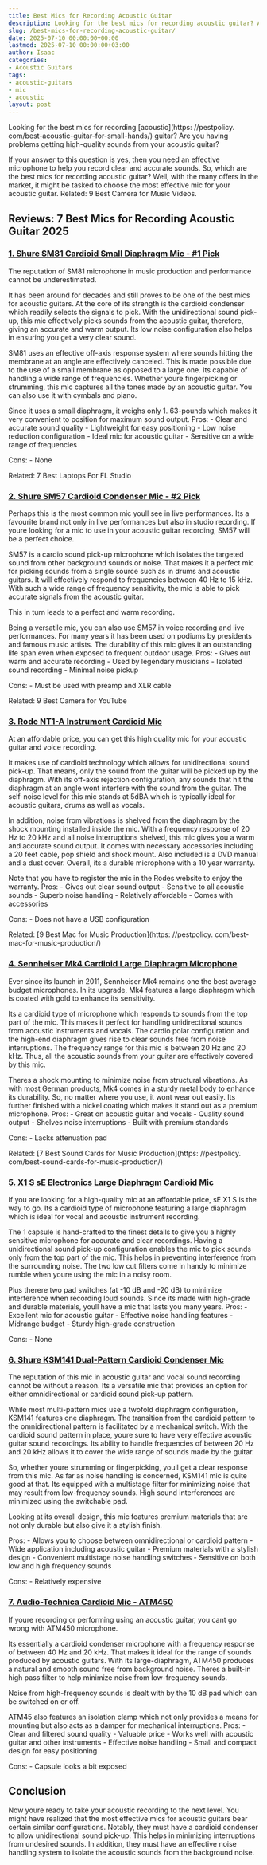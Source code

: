 ```yaml
---
title: Best Mics for Recording Acoustic Guitar
description: Looking for the best mics for recording acoustic guitar? Are you having problems getting high-quality sounds from your acoustic guitar? If your answer to this...
slug: /best-mics-for-recording-acoustic-guitar/
date: 2025-07-10 00:00:00+00:00
lastmod: 2025-07-10 00:00:00+03:00
author: Isaac
categories:
- Acoustic Guitars
tags:
- acoustic-guitars
- mic
- acoustic
layout: post
---
```


Looking for the best mics for recording [acoustic](https: //pestpolicy. com/best-acoustic-guitar-for-small-hands/) guitar? Are you having problems getting high-quality sounds from your acoustic guitar?

If your answer to this question is yes, then you need an effective microphone to help you record clear and accurate sounds. So, which are the best mics for recording acoustic guitar? Well, with the many offers in the market, it might be tasked to choose the most effective mic for your acoustic guitar. Related: 9 Best Camera for Music Videos.

##  **Reviews: 7 Best Mics for Recording Acoustic Guitar 2025**

###  [**1. Shure SM81 Cardioid Small Diaphragm Mic - #1 Pick**](https://www.amazon.com/dp/B0002D0JHE/?tag=p-policy-20)

The reputation of SM81 microphone in music production and performance cannot be underestimated.

It has been around for decades and still proves to be one of the best mics for acoustic guitars. At the core of its strength is the cardioid condenser which readily selects the signals to pick. With the unidirectional sound pick-up, this mic effectively picks sounds from the acoustic guitar, therefore, giving an accurate and warm output. Its low noise configuration also helps in ensuring you get a very clear sound.

SM81 uses an effective off-axis response system where sounds hitting the membrane at an angle are effectively canceled. This is made possible due to the use of a small membrane as opposed to a large one. Its capable of handling a wide range of frequencies. Whether youre fingerpicking or strumming, this mic captures all the tones made by an acoustic guitar. You can also use it with cymbals and piano.

Since it uses a small diaphragm, it weighs only 1. 63-pounds which makes it very convenient to position for maximum sound output. Pros: - Clear and accurate sound quality - Lightweight for easy positioning - Low noise reduction configuration - Ideal mic for acoustic guitar - Sensitive on a wide range of frequencies

Cons: - None

Related: 7 Best Laptops For FL Studio

###  [**2. Shure SM57 Cardioid Condenser Mic - #2 Pick**](https://www.amazon.com/dp/B0000AQRST/?tag=p-policy-20)

Perhaps this is the most common mic youll see in live performances. Its a favourite brand not only in live performances but also in studio recording. If youre looking for a mic to use in your acoustic guitar recording, SM57 will be a perfect choice.

SM57 is a cardio sound pick-up microphone which isolates the targeted sound from other background sounds or noise. That makes it a perfect mic for picking sounds from a single source such as in drums and acoustic guitars. It will effectively respond to frequencies between 40 Hz to 15 kHz. With such a wide range of frequency sensitivity, the mic is able to pick accurate signals from the acoustic guitar.

This in turn leads to a perfect and warm recording.

Being a versatile mic, you can also use SM57 in voice recording and live performances. For many years it has been used on podiums by presidents and famous music artists. The durability of this mic gives it an outstanding life span even when exposed to frequent outdoor usage. Pros: - Gives out warm and accurate recording - Used by legendary musicians - Isolated sound recording - Minimal noise pickup

Cons: - Must be used with preamp and XLR cable

Related: 9 Best Camera for YouTube

###  [**3. Rode NT1-A Instrument Cardioid Mic**](https://www.amazon.com/dp/B002QAUOKS/?tag=p-policy-20)

At an affordable price, you can get this high quality mic for your acoustic guitar and voice recording.

It makes use of cardioid technology which allows for unidirectional sound pick-up. That means, only the sound from the guitar will be picked up by the diaphragm. With its off-axis rejection configuration, any sounds that hit the diaphragm at an angle wont interfere with the sound from the guitar. The self-noise level for this mic stands at 5dBA which is typically ideal for acoustic guitars, drums as well as vocals.

In addition, noise from vibrations is shelved from the diaphragm by the shock mounting installed inside the mic. With a frequency response of 20 Hz to 20 kHz and all noise interruptions shelved, this mic gives you a warm and accurate sound output. It comes with necessary accessories including a 20 feet cable, pop shield and shock mount. Also included is a DVD manual and a dust cover. Overall, its a durable microphone with a 10 year warranty.

Note that you have to register the mic in the Rodes website to enjoy the warranty. Pros: - Gives out clear sound output - Sensitive to all acoustic sounds - Superb noise handling - Relatively affordable - Comes with accessories

Cons: - Does not have a USB configuration

Related: [9 Best Mac for Music Production](https: //pestpolicy. com/best-mac-for-music-production/)

###  [**4. Sennheiser Mk4 Cardioid Large Diaphragm Microphone**](https://www.amazon.com/dp/B004L9IJP4/?tag=p-policy-20)

Ever since its launch in 2011, Sennheiser Mk4 remains one the best average budget microphones. In its upgrade, Mk4 features a large diaphragm which is coated with gold to enhance its sensitivity.

Its a cardioid type of microphone which responds to sounds from the top part of the mic. This makes it perfect for handling unidirectional sounds from acoustic instruments and vocals. The cardio polar configuration and the high-end diaphragm gives rise to clear sounds free from noise interruptions. The frequency range for this mic is between 20 Hz and 20 kHz. Thus, all the acoustic sounds from your guitar are effectively covered by this mic.

Theres a shock mounting to minimize noise from structural vibrations. As with most German products, Mk4 comes in a sturdy metal body to enhance its durability. So, no matter where you use, it wont wear out easily. Its further finished with a nickel coating which makes it stand out as a premium microphone. Pros: - Great on acoustic guitar and vocals - Quality sound output - Shelves noise interruptions - Built with premium standards

Cons: - Lacks attenuation pad

Related: [7 Best Sound Cards for Music Production](https: //pestpolicy. com/best-sound-cards-for-music-production/)

###  [**5. X1 S sE Electronics Large Diaphragm Cardioid Mic**](https://www.amazon.com/dp/B06Y3VXTXT/?tag=p-policy-20)

If you are looking for a high-quality mic at an affordable price, sE X1 S is the way to go. Its a cardioid type of microphone featuring a large diaphragm which is ideal for vocal and acoustic instrument recording.

The 1 capsule is hand-crafted to the finest details to give you a highly sensitive microphone for accurate and clear recordings. Having a unidirectional sound pick-up configuration enables the mic to pick sounds only from the top part of the mic. This helps in preventing interference from the surrounding noise. The two low cut filters come in handy to minimize rumble when youre using the mic in a noisy room.

Plus therere two pad switches (at -10 dB and -20 dB) to minimize interference when recording loud sounds. Since its made with high-grade and durable materials, youll have a mic that lasts you many years. Pros: - Excellent mic for acoustic guitar - Effective noise handling features - Midrange budget - Sturdy high-grade construction

Cons: - None

###  [**6. Shure KSM141  Dual-Pattern Cardioid Condenser Mic**](https://www.amazon.com/dp/B0002J1K8U/?tag=p-policy-20)

The reputation of this mic in acoustic guitar and vocal sound recording cannot be without a reason. Its a versatile mic that provides an option for either omnidirectional or cardioid sound pick-up pattern.

While most multi-pattern mics use a twofold diaphragm configuration, KSM141 features one diaphragm. The transition from the cardioid pattern to the omnidirectional pattern is facilitated by a mechanical switch. With the cardioid sound pattern in place, youre sure to have very effective acoustic guitar sound recordings. Its ability to handle frequencies of between 20 Hz and 20 kHz allows it to cover the wide range of sounds made by the guitar.

So, whether youre strumming or fingerpicking, youll get a clear response from this mic. As far as noise handling is concerned, KSM141 mic is quite good at that. Its equipped with a multistage filter for minimizing noise that may result from low-frequency sounds. High sound interferences are minimized using the switchable pad.

Looking at its overall design, this mic features premium materials that are not only durable but also give it a stylish finish.

Pros: - Allows you to choose between omnidirectional or cardioid pattern - Wide application including acoustic guitar - Premium materials with a stylish design - Convenient multistage noise handling switches - Sensitive on both low and high frequency sounds

Cons: - Relatively expensive

###  [**7. Audio-Technica Cardioid Mic - ATM450**](https://www.amazon.com/dp/B000T9N3YC/?tag=p-policy-20)

If youre recording or performing using an acoustic guitar, you cant go wrong with ATM450 microphone.

Its essentially a cardioid condenser microphone with a frequency response of between 40 Hz and 20 kHz. That makes it ideal for the range of sounds produced by acoustic guitars. With its large-diaphragm, ATM450 produces a natural and smooth sound free from background noise. Theres a built-in high pass filter to help minimize noise from low-frequency sounds.

Noise from high-frequency sounds is dealt with by the 10 dB pad which can be switched on or off.

ATM45 also features an isolation clamp which not only provides a means for mounting but also acts as a damper for mechanical interruptions. Pros: - Clear and filtered sound quality - Valuable price - Works well with acoustic guitar and other instruments - Effective noise handling - Small and compact design for easy positioning

Cons: - Capsule looks a bit exposed

##  **Conclusion**

Now youre ready to take your acoustic recording to the next level. You might have realized that the most effective mics for acoustic guitars bear certain similar configurations. Notably, they must have a cardioid condenser to allow unidirectional sound pick-up. This helps in minimizing interruptions from undesired sounds. In addition, they must have an effective noise handling system to isolate the acoustic sounds from the background noise.
